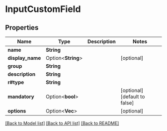 # InputCustomField

## Properties

Name | Type | Description | Notes
------------ | ------------- | ------------- | -------------
**name** | **String** |  | 
**display_name** | Option<**String**> |  | [optional]
**group** | **String** |  | 
**description** | **String** |  | 
**r#type** | **String** |  | 
**mandatory** | Option<**bool**> |  | [optional][default to false]
**options** | Option<**Vec<String>**> |  | [optional]

[[Back to Model list]](../README.md#documentation-for-models) [[Back to API list]](../README.md#documentation-for-api-endpoints) [[Back to README]](../README.md)


